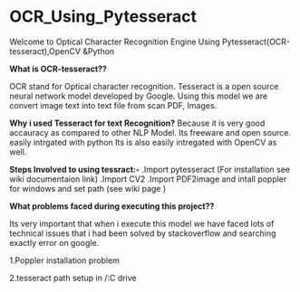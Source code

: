# OCR_Using_Pytesseract

Welcome to Optical Character Recognition  Engine Using Pytesseract(OCR-tesseract),OpenCV &Python

**What is OCR-tesseract??**

  OCR stand for Optical character recognition.
Tesseract is a open source neural network model developed by Google.
Using this model we are convert image text into text file from scan PDF, Images.




**Why i used Tesseract for text Recognition?**
     Because it is very good accauracy as compared to other NLP Model.
     Its freeware and open source.
     easily intrgated with python 
     Its is also easily intregated with OpenCV as well.
     
     
 **Steps Involved to using tessract:-**
     .Import pytesseract (For installation see wiki documentaion link)
     .Import CV2 
     .Import PDF2image 
    and intall poppler for windows and set path  (see wiki page )
    
    
**What problems faced during executing this project??**

   Its very important that when i execute this model we have faced lots of technical issues that i had been solved by stackoverflow and searching exactly error on google.
   
   1.Poppler installation problem 
   
   2.tesseract path setup in /:C drive
    
    
        
     
